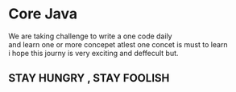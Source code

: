 <h1> Core Java</h1> 
We are taking challenge to write a one code  daily <br> and learn one or more concepet atlest
one concet is must to learn 
<br> i hope this journy is very exciting and deffecult but.<br>
<h2>STAY HUNGRY , STAY FOOLISH </h2>
